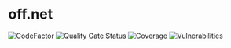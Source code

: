 # off.net

[![CodeFactor](https://www.codefactor.io/repository/github/sunt-programator/off-dotnet/badge)](https://www.codefactor.io/repository/github/sunt-programator/off-dotnet) [![Quality Gate Status](https://sonarcloud.io/api/project_badges/measure?project=sunt-programator_off.net&metric=alert_status)](https://sonarcloud.io/summary/new_code?id=sunt-programator_off.net) [![Coverage](https://sonarcloud.io/api/project_badges/measure?project=sunt-programator_off.net&metric=coverage)](https://sonarcloud.io/summary/new_code?id=sunt-programator_off.net) [![Vulnerabilities](https://sonarcloud.io/api/project_badges/measure?project=sunt-programator_off.net&metric=vulnerabilities)](https://sonarcloud.io/summary/new_code?id=sunt-programator_off.net)
